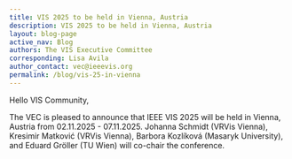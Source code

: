 ```yaml
---
title: VIS 2025 to be held in Vienna, Austria
description: VIS 2025 to be held in Vienna, Austria
layout: blog-page
active_nav: Blog
authors: The VIS Executive Committee
corresponding: Lisa Avila
author_contact: vec@ieeevis.org
permalink: /blog/vis-25-in-vienna
---
```


Hello VIS Community,

The VEC is pleased to announce that IEEE VIS 2025 will be held in Vienna, Austria from 02.11.2025 - 07.11.2025. Johanna Schmidt (VRVis Vienna), Kresimir Matković (VRVis Vienna), Barbora Kozlíková (Masaryk University), and Eduard Gröller (TU Wien) will co-chair the conference.

